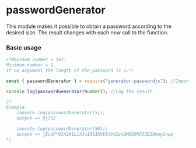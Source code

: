 # passwordGenerator
This module makes it possible to obtain a password according to the desired size.
The result changes with each new call to the function.

### Basic usage
```js
/*Maximum number = 1e7.
Minimum number = 1.
If no argument the length of the password is 1.*/

const { passwordGenerator } = require("generator-passwordjs"); //Import the module.

console.log(passwordGenerator(Number)); //Log the result.

/*
Example: 
    console.log(passwordGenerator(5));
    output => 9j752

    console.log(passwordGenerator(50));
    output => jEcqF*Q142A1LiXJu1R11KUV5dVd1stGMSQ9M333E1Ahoy1nap
*/
```

